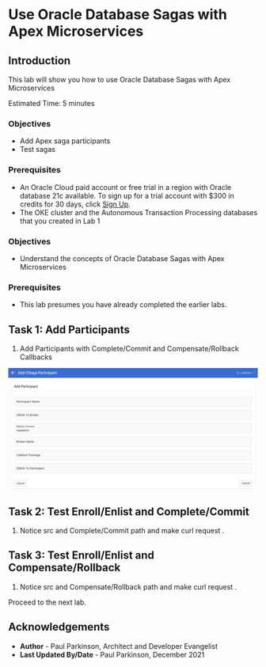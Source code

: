# Use Oracle Database Sagas with Apex Microservices

## Introduction

This lab will show you how to use Oracle Database Sagas with Apex Microservices

Estimated Time:  5 minutes



### Objectives

-   Add Apex saga participants
-   Test sagas 

### Prerequisites

* An Oracle Cloud paid account or free trial in a region with Oracle database 21c available. To sign up for a trial account with $300 in credits for 30 days, click [Sign Up](http://oracle.com/cloud/free).
* The OKE cluster and the Autonomous Transaction Processing databases that you created in Lab 1

### Objectives

-   Understand the concepts of Oracle Database Sagas with Apex Microservices

### Prerequisites

- This lab presumes you have already completed the earlier labs.

## Task 1: Add Participants

1.    Add Participants with Complete/Commit and Compensate/Rollback Callbacks

   ![Apex Add Participant](./images/apex-addparticipant.png " ")


## Task 2: Test Enroll/Enlist and Complete/Commit

1.    Notice src and Complete/Commit path and make curl request .


## Task 3: Test Enroll/Enlist and Compensate/Rollback

1.    Notice src and Compensate/Rollback path and make curl request .




Proceed to the next lab.

## Acknowledgements
* **Author** - Paul Parkinson, Architect and Developer Evangelist
* **Last Updated By/Date** - Paul Parkinson, December 2021
